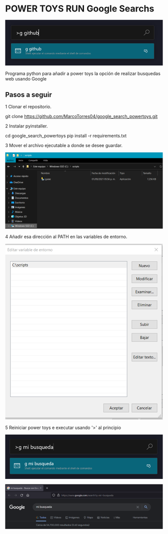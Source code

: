 # POWER TOYS RUN Google Searchs

![img 1](imgs/img_1.png)

Programa python para añadir a power toys la opción de realizar busquedas web usando Google

## Pasos a seguir

1 Clonar el repositorio.

git clone https://github.com/MarcoTorres04/google_search_powertoys.git

2 Instalar pyinstaller.

cd google_search_powertoys
pip install -r requirements.txt

3 Mover el archivo ejecutable a donde se desee guardar.

![img 2](imgs/img_2.png)

4 Añadir esa dirección al PATH en las variables de entorno.

![img 3](imgs/img_3.png)

5 Reiniciar power toys e executar usando '>' al principio

![img 4](imgs/img_4.png)

![img 5](imgs/img_5.png)
